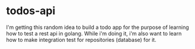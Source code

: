# todos-api

I'm getting this random idea to build a todo app for the purpose of learning how to test a rest api in golang. While i'm doing it, i'm also want to learn how to make integration test for repositories (database) for it.